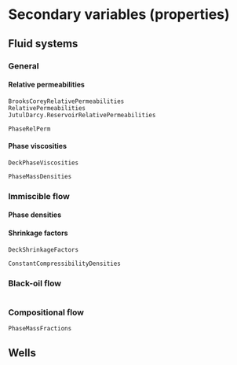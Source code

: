 # Secondary variables (properties)

## Fluid systems

### General

#### Relative permeabilities

```@docs
BrooksCoreyRelativePermeabilities
RelativePermeabilities
JutulDarcy.ReservoirRelativePermeabilities
```

```@docs
PhaseRelPerm
```

#### Phase viscosities

```@docs
DeckPhaseViscosities
```

```@docs
PhaseMassDensities
```

### Immiscible flow

#### Phase densities

#### Shrinkage factors

```@docs
DeckShrinkageFactors
```

```@docs
ConstantCompressibilityDensities
```

### Black-oil flow

```@docs
```

### Compositional flow

```@docs
PhaseMassFractions
```

## Wells

```@docs
```
